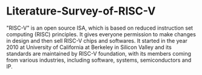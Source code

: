 # Literature-Survey-of-RISC-V

"RISC-V" is an open source ISA, which is based on reduced instruction set computing (RISC) principles. It gives everyone permission to make changes in design and then sell RISC-V chips and softwares. It started in the year 2010 at University of California at Berkeley in Silicon Valley and its standards are maintained by RISC-V foundation, with its members coming from various industries, including software, systems, semiconductors and IP.
